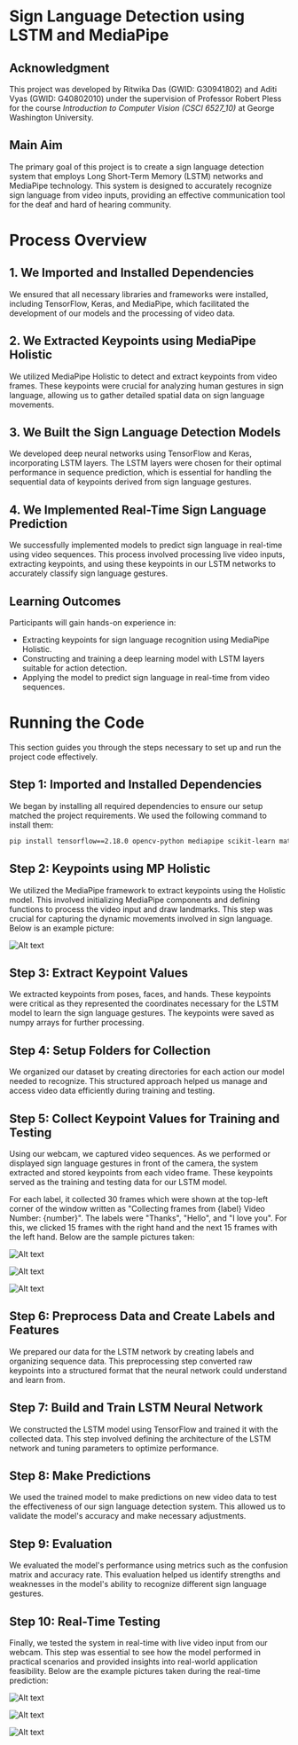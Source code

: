# Sign Language Detection using LSTM and MediaPipe

## Acknowledgment
This project was developed by Ritwika Das (GWID: G30941802) and Aditi Vyas (GWID: G40802010) under the supervision of Professor Robert Pless for the course *Introduction to Computer Vision (CSCI 6527_10)* at George Washington University.

## Main Aim
The primary goal of this project is to create a sign language detection system that employs Long Short-Term Memory (LSTM) networks and MediaPipe technology. This system is designed to accurately recognize sign language from video inputs, providing an effective communication tool for the deaf and hard of hearing community.

# Process Overview

## 1. We Imported and Installed Dependencies
We ensured that all necessary libraries and frameworks were installed, including TensorFlow, Keras, and MediaPipe, which facilitated the development of our models and the processing of video data.

## 2. We Extracted Keypoints using MediaPipe Holistic
We utilized MediaPipe Holistic to detect and extract keypoints from video frames. These keypoints were crucial for analyzing human gestures in sign language, allowing us to gather detailed spatial data on sign language movements.

## 3. We Built the Sign Language Detection Models
We developed deep neural networks using TensorFlow and Keras, incorporating LSTM layers. The LSTM layers were chosen for their optimal performance in sequence prediction, which is essential for handling the sequential data of keypoints derived from sign language gestures.

## 4. We Implemented Real-Time Sign Language Prediction
We successfully implemented models to predict sign language in real-time using video sequences. This process involved processing live video inputs, extracting keypoints, and using these keypoints in our LSTM networks to accurately classify sign language gestures.

## Learning Outcomes
Participants will gain hands-on experience in:
- Extracting keypoints for sign language recognition using MediaPipe Holistic.
- Constructing and training a deep learning model with LSTM layers suitable for action detection.
- Applying the model to predict sign language in real-time from video sequences.

# Running the Code

This section guides you through the steps necessary to set up and run the project code effectively.

## Step 1: Imported and Installed Dependencies
We began by installing all required dependencies to ensure our setup matched the project requirements. We used the following command to install them:

```bash
pip install tensorflow==2.18.0 opencv-python mediapipe scikit-learn matplotlib
```

## Step 2: Keypoints using MP Holistic
We utilized the MediaPipe framework to extract keypoints using the Holistic model. This involved initializing MediaPipe components and defining functions to process the video input and draw landmarks. This step was crucial for capturing the dynamic movements involved in sign language. Below is an example picture:

![Alt text](record_keypoint.png "Hello")

## Step 3: Extract Keypoint Values
We extracted keypoints from poses, faces, and hands. These keypoints were critical as they represented the coordinates necessary for the LSTM model to learn the sign language gestures. The keypoints were saved as numpy arrays for further processing.

## Step 4: Setup Folders for Collection
We organized our dataset by creating directories for each action our model needed to recognize. This structured approach helped us manage and access video data efficiently during training and testing.

## Step 5: Collect Keypoint Values for Training and Testing
Using our webcam, we captured video sequences. As we performed or displayed sign language gestures in front of the camera, the system extracted and stored keypoints from each video frame. These keypoints served as the training and testing data for our LSTM model. 

For each label, it collected 30 frames which were shown at the top-left corner of the window written as "Collecting frames from {label} Video Number: {number}". The labels were "Thanks", "Hello", and "I love you". For this, we clicked 15 frames with the right hand and the next 15 frames with the left hand. Below are the sample pictures taken:

![Alt text](data_hello.png "Hello")

![Alt text](data_thanks.png "Thanks")

![Alt text](data_iloveyou.png "I Love you")

## Step 6: Preprocess Data and Create Labels and Features
We prepared our data for the LSTM network by creating labels and organizing sequence data. This preprocessing step converted raw keypoints into a structured format that the neural network could understand and learn from.

## Step 7: Build and Train LSTM Neural Network
We constructed the LSTM model using TensorFlow and trained it with the collected data. This step involved defining the architecture of the LSTM network and tuning parameters to optimize performance.

## Step 8: Make Predictions
We used the trained model to make predictions on new video data to test the effectiveness of our sign language detection system. This allowed us to validate the model's accuracy and make necessary adjustments.

## Step 9: Evaluation
We evaluated the model's performance using metrics such as the confusion matrix and accuracy rate. This evaluation helped us identify strengths and weaknesses in the model's ability to recognize different sign language gestures.

## Step 10: Real-Time Testing
Finally, we tested the system in real-time with live video input from our webcam. This step was essential to see how the model performed in practical scenarios and provided insights into real-world application feasibility. Below are the example pictures taken during the real-time prediction:

![Alt text](real_hello.png "Hello")

![Alt text](real_thanks.png "Thanks")

![Alt text](real_iloveyou.png "I Love you")
